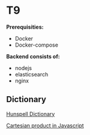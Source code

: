 # T9
**Prerequisities:**

- Docker
- Docker-compose

**Backend consists of:**

- nodejs
- elasticsearch
- nginx

## Dictionary
[Hunspell Dictionary](https://raw.githubusercontent.com/wooorm/dictionaries/master/dictionaries/en-GB/index.dic)

[Cartesian product in Javascript](https://eddmann.com/posts/cartesian-product-in-javascript/)

